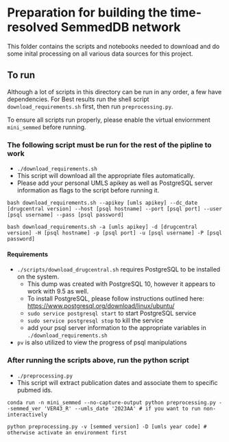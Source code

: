# Preparation for building the time-resolved SemmedDB network

This folder contains the scripts and notebooks needed to download and do some inital processing on
all various data sources for this project.

## To run

Although a lot of scripts in this directory can be run in any order, a few have dependencies.  For Best results
run the shell script `download_requirements.sh` first, then run `preprocessing.py`.

To ensure all scripts run properly, please enable the virtual enviornment `mini_semmed` before running.


### The following script must be run for the rest of the pipline to work

* `./download_requirements.sh`
* This script will download all the appropriate files automatically.
* Please add your personal UMLS apikey as well as PostgreSQL server information as flags to the script before running it.

```
bash download_requirements.sh --apikey [umls apikey] --dc_date [drugcentral version] --host [psql hostname] --port [psql port] --user [psql username] --pass [psql password]

bash download_requirements.sh -a [umls apikey] -d [drugcentral version] -H [psql hostname] -p [psql port] -u [psql username] -P [psql password]
```

#### Requirements

* `./scripts/download_drugcentral.sh` requires PostgreSQL to be installed on the system.
	* This dump was created with PostgreSQL 10, however it appears to work with 9.5 as well.
	* To install PostgreSQL, please follow instructions outlined here: https://www.postgresql.org/download/linux/ubuntu/
	* `sudo service postgresql start` to start PostgreSQL service
	* `sudo service postgresql stop` to kill the service 
	* add your psql server information to the appropriate variables in `./download_requirements.sh`
* `pv` is also utilized to view the progress of psql manipulations

### After running the scripts above, run the python script
* `./preprocessing.py`
* This script will extract publication dates and associate them to specific pubmed ids.
```
conda run -n mini_semmed --no-capture-output python preprocessing.py --semmed_ver 'VER43_R' --umls_date '2023AA' # if you want to run non-interactively

python preprocessing.py -v [semmed version] -D [umls year code] # otherwise activate an environment first
```
